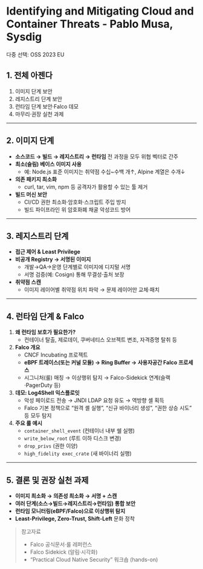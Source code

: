 # Identifying and Mitigating Cloud and Container Threats - Pablo Musa, Sysdig

다중 선택: OSS 2023 EU

## 1. 전체 아젠다

1. 이미지 단계 보안
2. 레지스트리 단계 보안
3. 런타임 단계 보안·Falco 데모
4. 마무리·권장 실천 과제

---

## 2. 이미지 단계

- **소스코드 → 빌드 → 레지스트리 → 런타임** 전 과정을 모두 위협 벡터로 간주
- **최소(슬림) 베이스 이미지 사용**
    - 예: Node.js 표준 이미지는 취약점 수십~수백 개↑, Alpine 계열은 수개↓
- **의존 패키지 최소화**
    - curl, tar, vim, npm 등 공격자가 활용할 수 있는 툴 제거
- **빌드 머신 보안**
    - CI/CD 권한 최소화·암호화·스크립트 주입 방지
    - 빌드 파이프라인 위 암호화폐 채굴 악성코드 방어

---

## 3. 레지스트리 단계

- **접근 제어 & Least Privilege**
- **비공개 Registry → 서명된 이미지**
    - 개발→QA→운영 단계별로 이미지에 디지털 서명
    - 서명 검증(예: Cosign) 통해 무결성·출처 보장
- **취약점 스캔**
    - 이미지 레이어별 취약점 위치 파악 → 문제 레이어만 교체·패치

---

## 4. 런타임 단계 & Falco

1. **왜 런타임 보호가 필요한가?**
    - 컨테이너 탈출, 제로데이, 쿠버네티스 오브젝트 변조, 자격증명 탈취 등
2. **Falco 개요**
    - CNCF Incubating 프로젝트
    - **eBPF 트레이스(또는 커널 모듈) → Ring Buffer → 사용자공간 Falco 프로세스**
    - 시그니처(룰) 매칭 → 이상행위 탐지 → Falco-Sidekick 연계(슬랙·PagerDuty 등)
3. **데모: Log4Shell 익스플로잇**
    - 악성 페이로드 전송 → JNDI LDAP 요청 유도 → 역방향 셸 획득
    - Falco 기본 정책으로 “원격 셸 실행”, “신규 바이너리 생성”, “권한 상승 시도” 등 모두 탐지
4. **주요 룰 예시**
    - `container_shell_event` (컨테이너 내부 쉘 실행)
    - `write_below_root` (루트 이하 디스크 변경)
    - `drop_privs` (권한 이양)
    - `high_fidelity exec_crate` (새 바이너리 실행)

---

## 5. 결론 및 권장 실천 과제

- **이미지 최소화 → 의존성 최소화 → 서명 + 스캔**
- **여러 단계(소스→빌드→레지스트리→런타임) 통합 보안**
- **런타임 모니터링(eBPF/Falco)으로 이상행위 탐지**
- **Least-Privilege, Zero-Trust, Shift-Left** 문화 정착

> 참고자료
> 
> - Falco 공식문서·룰 레퍼런스
> - Falco Sidekick (알림·시각화)
> - “Practical Cloud Native Security” 워크숍 (hands-on)